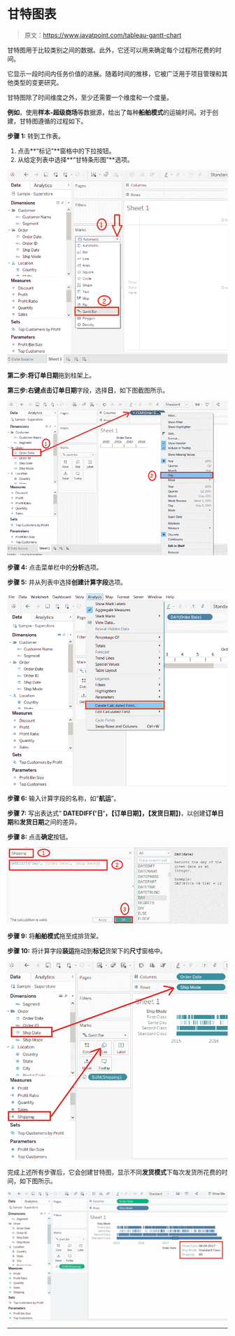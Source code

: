 # 甘特图表

> 原文：<https://www.javatpoint.com/tableau-gantt-chart>

甘特图用于比较类别之间的数据。此外，它还可以用来确定每个过程所花费的时间。

它显示一段时间内任务价值的进展。随着时间的推移，它被广泛用于项目管理和其他类型的变更研究。

甘特图除了时间维度之外，至少还需要一个维度和一个度量。

**例如**，使用**样本-超级商场**等数据源，给出了每种**船舶模式**的运输时间。对于创建，甘特图遵循的过程如下。

**步骤 1:** 转到工作表。

1.  点击**“标记”**窗格中的下拉按钮。
2.  从给定列表中选择**“甘特条形图”**选项。

![Tableau Gantt Chart](img/56ad15a8f27826939af3d407f54b317e.png)

**第二步:**将**订单日期**拖到柱架上。

**第三步:**右键点击**订单日期**字段，选择**日**，如下图截图所示。

![Tableau Gantt Chart](img/60351b220b4a28db346d8142e58f3125.png)

**步骤 4:** 点击菜单栏中的**分析**选项。

**步骤 5:** 并从列表中选择**创建计算字段**选项。

![Tableau Gantt Chart](img/a99aa68040244c6a90531c0f3121df89.png)

**步骤 6:** 输入计算字段的名称，如“**航运**”。

**步骤 7:** 写出表达式“ **DATEDIFF('日'，【订单日期】，【发货日期】)**，以创建**订单日期**和**发货日期**之间的差异。

**步骤 8:** 点击**确定**按钮。

![Tableau Gantt Chart](img/3344b73eb889b5f11916298709029bf4.png)

**步骤 9:** 将**船舶模式**拖至成排货架。

**步骤 10:** 将计算字段**装运**拖动到**标记**货架下的**尺寸**窗格中。

![Tableau Gantt Chart](img/df513aecbb507a6bce6f3da16633dce0.png)

完成上述所有步骤后，它会创建甘特图，显示不同**发货模式**下每次发货所花费的时间，如下图所示。

![Tableau Gantt Chart](img/e7e62deccc21680043a0e3e54b80358e.png)

* * *